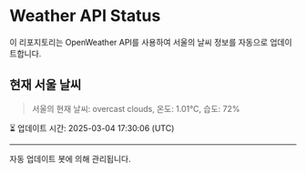 
# Weather API Status

이 리포지토리는 OpenWeather API를 사용하여 서울의 날씨 정보를 자동으로 업데이트합니다.

## 현재 서울 날씨
> 서울의 현재 날씨: overcast clouds, 온도: 1.01°C, 습도: 72%

⏳ 업데이트 시간: 2025-03-04 17:30:06 (UTC)

---
자동 업데이트 봇에 의해 관리됩니다.
